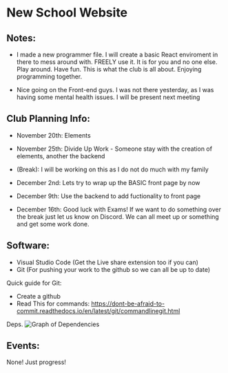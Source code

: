 # New School Website
Notes:
---------------------------
- I made a new programmer file. I will create a basic React enviroment in there to mess around with. FREELY use it. It is for you and no one else. Play around. Have fun. This is what the club is all about. Enjoying programming together.

- Nice going on the Front-end guys. I was not there yesterday, as I was having some mental health issues. I will be present next meeting

Club Planning Info:
---------------------------
- November 20th: Elements
- November 25th: Divide Up Work - Someone stay with the creation of elements, another the backend
- (Break): I will be working on this as I do not do much with my family
- December 2nd: Lets try to wrap up the BASIC front page by now
- December 9th: Use the backend to add fuctionality to front page

- December 16th: Good luck with Exams! If we want to do something over the break just let us know on Discord. We can all meet up or something and get some work done.


Software:
-----------------------------
- Visual Studio Code (Get the Live share extension too if you can)
- Git (For pushing your work to the github so we can all be up to date)

Quick guide for Git:
- Create a github
- Read This for commands: https://dont-be-afraid-to-commit.readthedocs.io/en/latest/git/commandlinegit.html

Deps.
![Graph of Dependencies](https://i.imgur.com/ptNXrkC.png)


Events:
----------------------
None! Just progress!
